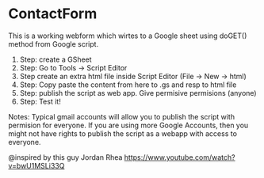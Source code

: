 # ContactForm
This is a working webform which wirtes to a Google sheet using doGET() method from Google script.

1. Step:
create a GSheet
2. Step:
Go to Tools -> Script Editor
3. Step
create an extra html file inside Script Editor (File -> New -> html)
4. Step:
Copy paste the content from here to .gs and resp to html file
5. Step:
publish the script as web app.
Give permisive permisions (anyone)
6. Step: Test it!

Notes:
Typical gmail accounts will allow you to publish the script with permision for everyone.
If you are using more Google Accounts, then you might not have rights to publish the script as a webapp with access to everyone. 

@inspired by this guy Jordan Rhea 
https://www.youtube.com/watch?v=bwU1MSLi33Q
